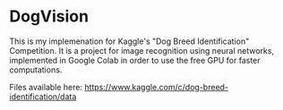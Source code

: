 # DogVision

This is my implemenation for Kaggle's "Dog Breed Identification" Competition.  It is a project for image recognition using neural networks, implemented in Google Colab in order to use the free GPU for faster computations.

Files available here: https://www.kaggle.com/c/dog-breed-identification/data
